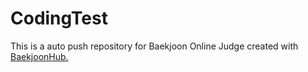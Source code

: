 # CodingTest

This is a auto push repository for Baekjoon Online Judge created with 
<br>
<a href="https://github.com/BaekjoonHub/BaekjoonHub">BaekjoonHub.</a>
